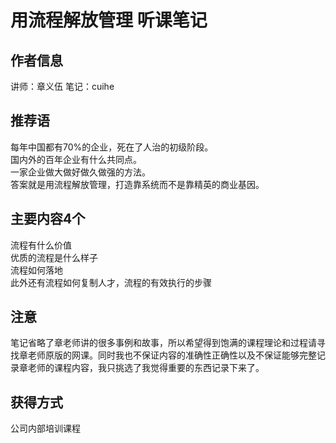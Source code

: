 # 用流程解放管理 听课笔记

## 作者信息

讲师：章义伍
笔记：cuihe

## 推荐语

每年中国都有70%的企业，死在了人治的初级阶段。  
国内外的百年企业有什么共同点。  
一家企业做大做好做久做强的方法。  
答案就是用流程解放管理，打造靠系统而不是靠精英的商业基因。  

## 主要内容4个

流程有什么价值  
优质的流程是什么样子  
流程如何落地  
此外还有流程如何复制人才，流程的有效执行的步骤  

## 注意

笔记省略了章老师讲的很多事例和故事，所以希望得到饱满的课程理论和过程请寻找章老师原版的网课。同时我也不保证内容的准确性正确性以及不保证能够完整记录章老师的课程内容，我只挑选了我觉得重要的东西记录下来了。

## 获得方式
公司内部培训课程  
